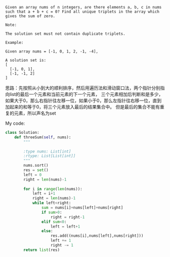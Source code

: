 ```
Given an array nums of n integers, are there elements a, b, c in nums such that a + b + c = 0? Find all unique triplets in the array which gives the sum of zero.

Note:

The solution set must not contain duplicate triplets.

Example:

Given array nums = [-1, 0, 1, 2, -1, -4],

A solution set is:
[
  [-1, 0, 1],
  [-1, -1, 2]
]
```
思路：先按照从小到大的顺利排序，然后用遍历法和滑动窗口法，两个指针分别指向list的最后一个元素和当前元素的下一个元素，
三个元素相加后判断和是多少，如果大于0，那么右指针往左移一位，如果小于0，那么左指针往右移一位，直到加起来的和等于0，将三个元素放入最后的结果集合中。
但是最后的集合不能有重复的元素，所以声名为set

My code:
```python
class Solution:
    def threeSum(self, nums):
        """
        
        :type nums: List[int]
        :rtype: List[List[int]]
        """
        nums.sort()
        res = set()
        left = 0
        right = len(nums)-1
        
        for i in range(len(nums)):
            left = i+1
            right = len(nums)-1
            while left<right:
                sum = nums[i]+nums[left]+nums[right]
                if sum>0:
                    right = right-1
                elif sum<0:
                    left = left+1
                else:
                    res.add((nums[i],nums[left],nums[right]))
                    left += 1
                    right -= 1
        return list(res)
```
